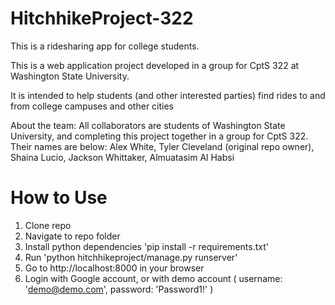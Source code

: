# HitchhikeProject-322
This is a ridesharing app for college students.

This is a web application project developed in a group for CptS 322 at Washington State University. 

It is intended to help students (and other interested parties) find rides to and from college campuses and other cities

About the team:
All collaborators are students of Washington State University, and completing this project together in a group for CptS 322.
Their names are below:
  Alex White,
  Tyler Cleveland (original repo owner),
  Shaina Lucio,
  Jackson Whittaker,
  Almuatasim Al Habsi

# How to Use
1. Clone repo
2. Navigate to repo folder
3. Install python dependencies 'pip install -r requirements.txt'
4. Run 'python hitchhikeproject/manage.py runserver'
5. Go to http://localhost:8000 in your browser
6. Login with Google account, or with demo account ( username: 'demo@demo.com', password: 'Password1!' )

